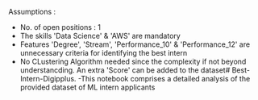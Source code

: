 Assumptions :

- No. of open positions : 1
- The skills 'Data Science' & 'AWS' are mandatory
- Features 'Degree', 'Stream', 'Performance_10' & 'Performance_12' are unnecessary criteria for identifying the best intern
- No CLustering Algorithm needed since the complexity if not beyond understancding. An extra 'Score' can be added to the dataset# Best-Intern-Digipplus.
-This notebook comprises a detailed analysis of the provided dataset of ML intern applicants
